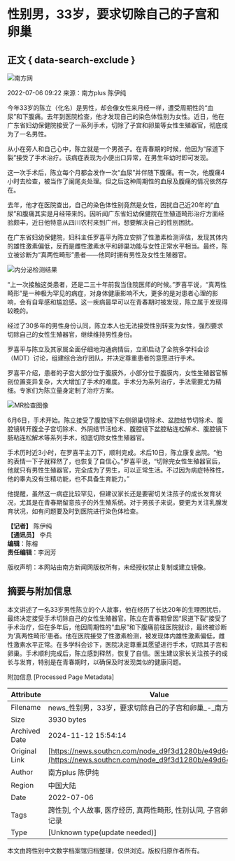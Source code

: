 # 性别男，33岁，要求切除自己的子宫和卵巢

## 正文 { data-search-exclude }


![南方网](https://nfcms-mainsiteoss.southcn.com/nfw/__tpl_asset/1dc4fe9695.png)

2022-07-06 09:22 来源：南方plus 陈伊纯

今年33岁的陈立（化名）是男性，却会像女性来月经一样，遭受周期性的“血尿”和下腹痛。去年到医院检查，他才发现自己的染色体性别为女性。近日，他在广东省妇幼保健院接受了一系列手术，切除了子宫和卵巢等女性生殖器官，彻底成为了一名男性。

从小在旁人和自己心中，陈立就是一个男孩子。在青春期的时候，他因为“尿道下裂”接受了手术治疗。该病症表现为小便出口异常，在男生年幼时即可发现。

这一次手术后，陈立每个月都会发作一次“血尿”并伴随下腹痛。有一次，他腹痛4小时去检查，被当作了阑尾炎处理。但之后这种周期性的血尿及腹痛的情况依然存在。

去年，他才在医院查出，自己的染色体性别竟然是女性，困扰自己近20年的“血尿”和腹痛其实是月经带来的。因听闻广东省妇幼保健院在生殖道畸形治疗方面经验颇丰，近日他特意从四川农村来到广州，想要解决自己的性别困扰。

在广东省妇幼保健院，妇科主任罗喜平为陈立安排了性激素检测评估，发现其体内的雄性激素偏低，反而是雌性激素水平和卵巢功能与女性正常水平相当。最终，陈立被诊断为“真两性畸形”患者——他同时拥有男性及女性生殖器官。

![内分泌检测结果](https://nfassetoss.southcn.com/__asset/279a89a85a/1113548e86.png?t=1657070192035)

“上一次接触这类患者，还是二三十年前我当住院医师的时候。”罗喜平说，“真两性畸形”是一种极为罕见的病症，对身体健康影响不大，更多的是对患者心理的影响，会有自卑感和尴尬感。这一疾病最早可以在青春期时被发现，陈立属于发现得较晚的。

经过了30多年的男性身份认同，陈立本人也无法接受性别转变为女性，强烈要求切除自己的女性生殖器官，继续维持男性身份。

罗喜平与陈立及其家属全面仔细地沟通病情后，立即启动了全院多学科会诊（MDT）讨论，组建综合治疗团队，并决定尊重患者的意愿进行手术。

罗喜平介绍，患者的子宫大部分位于腹膜外，小部分位于腹膜内，女性生殖器官解剖位置变异复杂，大大增加了手术的难度。手术分为系列治疗，手法需要尤为精细。专家们为陈立量身定制了治疗方案。

![MR检查图像](https://nfassetoss.southcn.com/__asset/279a89a85a/c55c35d666.png?t=1657070215594)

6月6日，手术开始。陈立接受了腹腔镜下右侧卵巢切除术、盆腔结节切除术、腹腔镜转开腹全子宫切除术、外阴结节活检术、腹腔镜下盆腔粘连松解术、腹腔镜下肠粘连松解术等系列手术，彻底切除女性生殖器官。

手术历时近3小时，在罗喜平主刀下，顺利完成。术后10日，陈立康复出院。“他的表情一下子就释然了，也恢复了自信心。”罗喜平说，“切除完女性生殖器官后，他就只有男性生殖器官，完全成为了男生，可以正常生活。不过因为病症特殊性，他的睾丸没有生精功能，也不具备生育能力。”

他提醒，虽然这一病症比较罕见，但建议家长还是要密切关注孩子的成长发育状况，尤其是在青春期留意孩子的外生殖系统。对于男孩子来说，要更为关注乳腺发育状况，如有问题要及时到医院进行染色体检查。

**【记者】** 陈伊纯  
**【通讯员】** 李兵  
**编辑**：陈榕     
**责任编辑**：李润芳  

版权声明：本网站由南方新闻网版权所有，未经授权禁止复制或建立镜像。

## 摘要与附加信息

<!-- tcd_abstract -->
本文讲述了一名33岁男性陈立的个人故事，他在经历了长达20年的生理困扰后，最终决定接受手术切除自己的女性生殖器官。陈立在青春期曾因“尿道下裂”接受了手术治疗，但在多年后，他因周期性的“血尿”和下腹痛前往医院就诊，最终被诊断为‘真两性畸形’患者。他在医院接受了性激素检测，被发现体内雄性激素偏低，雌性激素水平正常。在多学科会诊下，医院决定尊重其愿望进行手术，切除其子宫和卵巢。手术顺利完成后，陈立感到释然，恢复了自信。医生建议家长关注孩子的成长与发育，特别是在青春期时，以确保及时发现类似的健康问题。
<!-- tcd_abstract_end -->

附加信息 [Processed Page Metadata]

| Attribute       | Value                                  |
|-----------------|----------------------------------------|
| Filename        | news_性别男，33岁，要求切除自己的子宫和卵巢_-_南方网.md                             |
| Size            | 3930 bytes                           |
| Archived Date   | 2024-11-12 15:54:14                             |
| Original Link   | [https://news.southcn.com/node_d9f3d1280b/e49d644b0a.shtml](https://news.southcn.com/node_d9f3d1280b/e49d644b0a.shtml)                       |
| Author          | 南方plus 陈伊纯                               |
| Region          | 中国大陆                               |
| Date            | 2022-07-06                                 |
| Tags            | 跨性别, 个人故事, 医疗经历, 真两性畸形, 性别认同, 子宫卵巢切除, 健康记录                                 |
| Type            | [Unknown type(update needed)]                                 |
<!-- tcd_table_end -->

本文由跨性别中文数字档案馆归档整理，仅供浏览。版权归原作者所有。
